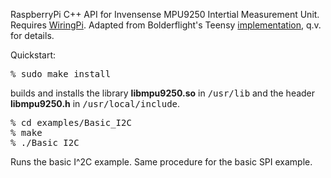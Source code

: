RaspberryPi C++ API for Invensense MPU9250 Intertial Measurement Unit.
Requires [WiringPi](http://wiringpi.com/).
Adapted from Bolderflight's Teensy [implementation](https://github.com/bolderflight/MPU9250), q.v. for details.

Quickstart:

<pre>
% sudo make install
</pre>

builds and installs the library <b>libmpu9250.so</b> in <tt>/usr/lib</tt> and the header
<b>libmpu9250.h</b> in <tt>/usr/local/include</tt>.

<pre>
% cd examples/Basic_I2C
% make
% ./Basic_I2C
</pre>

Runs the basic I^2C example.  Same procedure for the basic SPI example.




